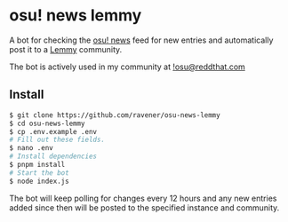 # osu! news lemmy
A bot for checking the [osu! news](https://osu.ppy.sh/home/news) feed for new entries and automatically post it to a [Lemmy](https://join-lemmy.org) community.

The bot is actively used in my community at [!osu@reddthat.com](https://reddthat.com/c/osu)

## Install
```sh
$ git clone https://github.com/ravener/osu-news-lemmy
$ cd osu-news-lemmy
$ cp .env.example .env
# Fill out these fields.
$ nano .env
# Install dependencies
$ pnpm install
# Start the bot
$ node index.js
```
The bot will keep polling for changes every 12 hours and any new entries added since then will be posted to the specified instance and community.


